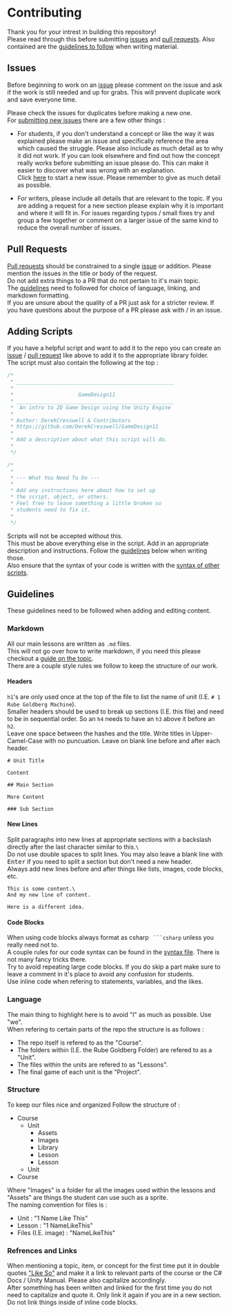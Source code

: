 # Contributing

Thank you for your intrest in building this repository!\
Please read through this before submitting [issues](#issues) and [pull requests](#pull-requests). Also contained are the [guidelines to follow](#guidelines) when writing material.

## Issues

Before beginning to work on an [issue](https://github.com/DerekCresswell/GameDesign11/issues) please comment on the issue and ask if the work is still needed and up for grabs. This will prevent duplicate work and save everyone time.

Please check the issues for duplicates before making a new one.\
For [submitting new issues](https://github.com/DerekCresswell/GameDesign11/issues/new) there are a few other things :

* For students, if you don't understand a concept or like the way it was explained please make an issue and specifically reference the area which caused the struggle. Please also include as much detail as to why it did not work. If you can look elsewhere and find out how the concept really works before submitting an issue please do. This can make it easier to discover what was wrong with an explanation.\
Click [here](https://github.com/DerekCresswell/GameDesign11/issues/new) to start a new issue. Please remember to give as much detail as possible.

* For writers, please include all details that are relevant to the topic. If you are adding a request for a new section please explain why it is important and where it will fit in. For issues regarding typos / small fixes try and group a few together or comment on a larger issue of the same kind to reduce the overall number of issues.

## Pull Requests

[Pull requests](https://github.com/DerekCresswell/GameDesign11/pulls) should be constrained to a single [issue](#issues) or addition. Please mention the issues in the title or body of the request.\
Do not add extra things to a PR that do not pertain to it's main topic.\
The [guidelines](#guidelines) need to followed for choice of language, linking, and markdown formatting.\
If you are unsure about the quality of a PR just ask for a stricter review. If you have questions about the purpose of a PR please ask with / in an issue.

## Adding Scripts

If you have a helpful script and want to add it to the repo you can create an [issue](#issues) / [pull request](#pull-requests) like above to add it to the appropriate library folder.\
The script must also contain the following at the top : 

```csharp
/*
 * ___________________________________________________
 * 
 *                     GameDesign11 
 * ___________________________________________________
 *  An intro to 2D Game Design using the Unity Engine
 * 
 * Author: DerekCresswell & Contributors
 * https://github.com/DerekCresswell/GameDesign11
 * 
 * Add a description about what this script will do.
 *
 */

/* 
 *
 * --- What You Need To Do ---
 *  
 * Add any instructions here about how to set up
 * the script, object, or others.
 * Feel free to leave something a little broken so
 * students need to fix it.
 *
 */
```

Scripts will not be accepted without this.\
This must be above everything else in the script. Add in an appropriate description and instructions. Follow the [guidelines](#guidelines) below when writing those.\
Also ensure that the syntax of your code is written with the [syntax of other scripts](./2%20Dice%20Game/Syntax.md).

## Guidelines

These guidelines need to be followed when adding and editing content.

### Markdown

All our main lessons are written as `.md` files.\
This will not go over how to write markdown, if you need this please checkout a [guide on the topic](https://guides.github.com/features/mastering-markdown/).\
There are a couple style rules we follow to keep the structure of our work.

#### Headers

`h1`'s are only used once at the top of the file to list the name of unit (I.E. `# 1 Rube Goldberg Machine`).\
Smaller headers should be used to break up sections (I.E. this file) and need to be in sequential order. So an `h4` needs to have an `h3` above it before an `h2`.\
Leave one space between the hashes and the title. Write titles in Upper-Camel-Case with no puncuation. Leave on blank line before and after each header.

```
# Unit Title

Content

## Main Section

More Content

### Sub Section
```

#### New Lines

Split paragraphs into new lines at appropriate sections with a backslash directly after the last character similar to this.`\`\
Do not use double spaces to split lines. You may also leave a blank line with <kbd>Enter</kbd> if you need to split a section but don't need a new header.\
Always add new lines before and after things like lists, images, code blocks, etc.

```
This is some content.\
And my new line of content.

Here is a different idea.
```

#### Code Blocks

When using code blocks always format as csharp ```` ```csharp```` unless you really need not to.\
A couple rules for our code syntax can be found in the [syntax file](./2%20Dice%20Game/Syntax.md). There is not many fancy tricks there.\
Try to avoid repeating large code blocks. If you do skip a part make sure to leave a comment in it's place to avoid any confusion for students.\
Use inline code when refering to statements, variables, and the likes.

### Language

The main thing to highlight here is to avoid "I" as much as possible. Use "we".\
When refering to certain parts of the repo the structure is as follows :

* The repo itself is refered to as the "Course".
* The folders within (I.E. the Rube Goldberg Folder) are refered to as a "Unit".
* The files within the units are refered to as "Lessons".
* The final game of each unit is the "Project".

### Structure

To keep our files nice and organized Follow the structure of :

* Course
  * Unit
    * Assets
    * Images
    * Library
    * Lesson
    * Lesson
  * Unit
* Course

Where "Images" is a folder for all the images used within the lessons and "Assets" are things the student can use such as a sprite.\
The naming convention for files is :

* Unit : "1 Name Like This"
* Lesson : "1 NameLikeThis"
* Files (I.E. image) : "NameLikeThis"

### Refrences and Links

When mentioning a topic, item, or concept for the first time put it in double quotes ["Like So"](#refrences-and-links) and make it a link to relevant parts of the course or the C# Docs / Unity Manual. Please also capitalize accordingly.\
After something has been written and linked for the first time you do not need to capitalize and quote it. Only link it again if you are in a new section.\
Do not link things inside of inline code blocks.
